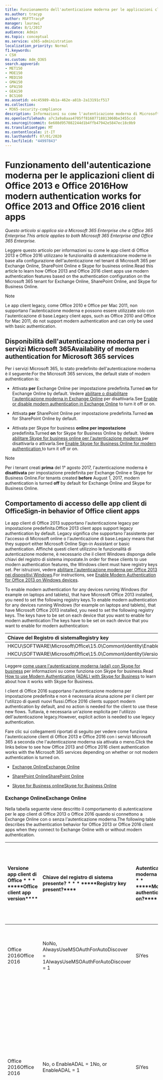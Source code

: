 ```yaml
---
title: Funzionamento dell'autenticazione moderna per le applicazioni client di Office 2013 e Office 2016
ms.author: tracyp
author: MSFTTracyP
manager: laurawi
ms.date: 8/1/2017
audience: Admin
ms.topic: conceptual
ms.service: o365-administration
localization_priority: Normal
f1.keywords:
- CSH
ms.custom: Adm_O365
search.appverid:
- MET150
- MOE150
- MED150
- GMA150
- GPA150
- GEA150
- BCS160
ms.assetid: e4c45989-4b1a-462e-a81b-2a13191cf517
ms.collection:
- M365-security-compliance
description: Informazioni su come l'autenticazione moderna di Microsoft 365 funziona in modo diverso per le app client di Office 2013 e 2016.
ms.openlocfilehash: a7c3a9a8aaa4705ff81607718813060be3455ccd
ms.sourcegitcommit: 6e608d957082244d1b4ffb47942e5847ec18c0b9
ms.translationtype: MT
ms.contentlocale: it-IT
ms.lasthandoff: 07/01/2020
ms.locfileid: "44997843"
---
```

# <a name="how-modern-authentication-works-for-office-2013-and-office-2016-client-apps"></a><span data-ttu-id="d6ee9-103">Funzionamento dell'autenticazione moderna per le applicazioni client di Office 2013 e Office 2016</span><span class="sxs-lookup"><span data-stu-id="d6ee9-103">How modern authentication works for Office 2013 and Office 2016 client apps</span></span>

<span data-ttu-id="d6ee9-104">*Questo articolo si applica sia a Microsoft 365 Enterprise che a Office 365 Enterprise.*</span><span class="sxs-lookup"><span data-stu-id="d6ee9-104">*This article applies to both Microsoft 365 Enterprise and Office 365 Enterprise.*</span></span>

<span data-ttu-id="d6ee9-105">Leggere questo articolo per informazioni su come le app client di Office 2013 e Office 2016 utilizzano le funzionalità di autenticazione moderne in base alla configurazione dell'autenticazione nel tenant di Microsoft 365 per Exchange Online, SharePoint Online e Skype for business online.</span><span class="sxs-lookup"><span data-stu-id="d6ee9-105">Read this article to learn how Office 2013 and Office 2016 client apps use modern authentication features based on the authentication configuration on the Microsoft 365 tenant for Exchange Online, SharePoint Online, and Skype for Business Online.</span></span>

> [!NOTE]
> <span data-ttu-id="d6ee9-106">Le app client legacy, come Office 2010 e Office per Mac 2011, non supportano l'autenticazione moderna e possono essere utilizzate solo con l'autenticazione di base.</span><span class="sxs-lookup"><span data-stu-id="d6ee9-106">Legacy client apps, such as Office 2010 and Office for Mac 2011, do not support modern authentication and can only be used with basic authentication.</span></span>

## <a name="availability-of-modern-authentication-for-microsoft-365-services"></a><span data-ttu-id="d6ee9-107">Disponibilità dell'autenticazione moderna per i servizi Microsoft 365</span><span class="sxs-lookup"><span data-stu-id="d6ee9-107">Availability of modern authentication for Microsoft 365 services</span></span>

<span data-ttu-id="d6ee9-108">Per i servizi Microsoft 365, lo stato predefinito dell'autenticazione moderna è il seguente:</span><span class="sxs-lookup"><span data-stu-id="d6ee9-108">For the Microsoft 365 services, the default state of modern authentication is:</span></span>
  
- <span data-ttu-id="d6ee9-109">Attivata **per** Exchange Online per impostazione predefinita.</span><span class="sxs-lookup"><span data-stu-id="d6ee9-109">Turned **on** for Exchange Online by default.</span></span> <span data-ttu-id="d6ee9-110">Vedere [abilitare o disabilitare l'autenticazione moderna in Exchange Online](https://support.office.com/article/58018196-f918-49cd-8238-56f57f38d662) per disattivarla.</span><span class="sxs-lookup"><span data-stu-id="d6ee9-110">See [Enable or disable modern authentication in Exchange Online](https://support.office.com/article/58018196-f918-49cd-8238-56f57f38d662) to turn it off or on.</span></span> 
    
- <span data-ttu-id="d6ee9-111">Attivata **per** SharePoint Online per impostazione predefinita.</span><span class="sxs-lookup"><span data-stu-id="d6ee9-111">Turned **on** for SharePoint Online by default.</span></span> 
    
- <span data-ttu-id="d6ee9-112">Attivata per Skype for business **online per impostazione** predefinita.</span><span class="sxs-lookup"><span data-stu-id="d6ee9-112">Turned **on** for Skype for Business Online by default.</span></span> <span data-ttu-id="d6ee9-113">Vedere [abilitare Skype for business online per l'autenticazione moderna ](https://social.technet.microsoft.com/wiki/contents/articles/34339.skype-for-business-online-enable-your-tenant-for-modern-authentication.aspx)per disattivarla o attivarla.</span><span class="sxs-lookup"><span data-stu-id="d6ee9-113">See [Enable Skype for Business Online for modern authentication ](https://social.technet.microsoft.com/wiki/contents/articles/34339.skype-for-business-online-enable-your-tenant-for-modern-authentication.aspx)to turn it off or on.</span></span>

> [!NOTE]
> <span data-ttu-id="d6ee9-114">Per i tenant creati **prima** del 1° agosto 2017, l'autenticazione moderna è **disattivata** per impostazione predefinita per Exchange Online e Skype for Business Online.</span><span class="sxs-lookup"><span data-stu-id="d6ee9-114">For tenants created **before** August 1, 2017, modern authentication is turned **off** by default for Exchange Online and Skype for Business Online.</span></span>
    
## <a name="sign-in-behavior-of-office-client-apps"></a><span data-ttu-id="d6ee9-115">Comportamento di accesso delle app client di Office</span><span class="sxs-lookup"><span data-stu-id="d6ee9-115">Sign-in behavior of Office client apps</span></span>

<span data-ttu-id="d6ee9-116">Le app client di Office 2013 supportano l'autenticazione legacy per impostazione predefinita.</span><span class="sxs-lookup"><span data-stu-id="d6ee9-116">Office 2013 client apps support legacy authentication by default.</span></span> <span data-ttu-id="d6ee9-117">Legacy significa che supportano l'assistente per l'accesso di Microsoft online o l'autenticazione di base.</span><span class="sxs-lookup"><span data-stu-id="d6ee9-117">Legacy means that they support either Microsoft Online Sign-in Assistant or basic authentication.</span></span> <span data-ttu-id="d6ee9-118">Affinché questi client utilizzino le funzionalità di autenticazione moderne, è necessario che il client Windows disponga delle chiavi del registro di sistema impostate.</span><span class="sxs-lookup"><span data-stu-id="d6ee9-118">In order for these clients to use modern authentication features, the Windows client must have registry keys set.</span></span> <span data-ttu-id="d6ee9-119">Per istruzioni, vedere [abilitare l'autenticazione moderna per Office 2013 nei dispositivi Windows](https://support.office.com/article/7dc1c01a-090f-4971-9677-f1b192d6c910).</span><span class="sxs-lookup"><span data-stu-id="d6ee9-119">For instructions, see [Enable Modern Authentication for Office 2013 on Windows devices](https://support.office.com/article/7dc1c01a-090f-4971-9677-f1b192d6c910).</span></span>

<span data-ttu-id="d6ee9-120">To enable modern authentication for any devices running Windows (for example on laptops and tablets), that have Microsoft Office 2013 installed, you need to set the following registry keys.</span><span class="sxs-lookup"><span data-stu-id="d6ee9-120">To enable modern authentication for any devices running Windows (for example on laptops and tablets), that have Microsoft Office 2013 installed, you need to set the following registry keys.</span></span> <span data-ttu-id="d6ee9-121">The keys have to be set on each device that you want to enable for modern authentication:</span><span class="sxs-lookup"><span data-stu-id="d6ee9-121">The keys have to be set on each device that you want to enable for modern authentication:</span></span>
  
|<span data-ttu-id="d6ee9-122">**Chiave del Registro di sistema**</span><span class="sxs-lookup"><span data-stu-id="d6ee9-122">**Registry key**</span></span>|<span data-ttu-id="d6ee9-123">**Tipo**</span><span class="sxs-lookup"><span data-stu-id="d6ee9-123">**Type**</span></span>|<span data-ttu-id="d6ee9-124">**Valore**</span><span class="sxs-lookup"><span data-stu-id="d6ee9-124">**Value**</span></span> |
|:-------|:------:|--------:|
|<span data-ttu-id="d6ee9-125">HKCU\SOFTWARE\Microsoft\Office\15.0\Common\Identity\EnableADAL</span><span class="sxs-lookup"><span data-stu-id="d6ee9-125">HKCU\SOFTWARE\Microsoft\Office\15.0\Common\Identity\EnableADAL</span></span>  |<span data-ttu-id="d6ee9-126">REG_DWORD</span><span class="sxs-lookup"><span data-stu-id="d6ee9-126">REG_DWORD</span></span>  |<span data-ttu-id="d6ee9-127">1 </span><span class="sxs-lookup"><span data-stu-id="d6ee9-127">1</span></span>  |
|<span data-ttu-id="d6ee9-128">HKCU\SOFTWARE\Microsoft\Office\15.0\Common\Identity\Version</span><span class="sxs-lookup"><span data-stu-id="d6ee9-128">HKCU\SOFTWARE\Microsoft\Office\15.0\Common\Identity\Version</span></span> |<span data-ttu-id="d6ee9-129">REG_DWORD</span><span class="sxs-lookup"><span data-stu-id="d6ee9-129">REG_DWORD</span></span> |<span data-ttu-id="d6ee9-130">1 </span><span class="sxs-lookup"><span data-stu-id="d6ee9-130">1</span></span> |
  
<span data-ttu-id="d6ee9-131">Leggere [come usare l'autenticazione moderna (adal) con Skype for business](https://go.microsoft.com/fwlink/p/?LinkId=785431) per informazioni su come funziona con Skype for business.</span><span class="sxs-lookup"><span data-stu-id="d6ee9-131">Read [How to use Modern Authentication (ADAL) with Skype for Business](https://go.microsoft.com/fwlink/p/?LinkId=785431) to learn about how it works with Skype for Business.</span></span> 
  
<span data-ttu-id="d6ee9-132">I client di Office 2016 supportano l'autenticazione moderna per impostazione predefinita e non è necessaria alcuna azione per il client per l'utilizzo di questi nuovi flussi.</span><span class="sxs-lookup"><span data-stu-id="d6ee9-132">Office 2016 clients support modern authentication by default, and no action is needed for the client to use these new flows.</span></span> <span data-ttu-id="d6ee9-133">Tuttavia, è necessaria un'azione esplicita per l'utilizzo dell'autenticazione legacy.</span><span class="sxs-lookup"><span data-stu-id="d6ee9-133">However, explicit action is needed to use legacy authentication.</span></span>
  
<span data-ttu-id="d6ee9-134">Fare clic sui collegamenti riportati di seguito per vedere come funziona l'autenticazione client di Office 2013 e Office 2016 con i servizi Microsoft 365 a seconda che l'autenticazione moderna sia attivata o meno.</span><span class="sxs-lookup"><span data-stu-id="d6ee9-134">Click the links below to see how Office 2013 and Office 2016 client authentication works with the Microsoft 365 services depending on whether or not modern authentication is turned on.</span></span>
  
- [<span data-ttu-id="d6ee9-135">Exchange Online</span><span class="sxs-lookup"><span data-stu-id="d6ee9-135">Exchange Online</span></span>](modern-auth-for-office-2013-and-2016.md#BK_EchangeOnline)
    
- [<span data-ttu-id="d6ee9-136">SharePoint Online</span><span class="sxs-lookup"><span data-stu-id="d6ee9-136">SharePoint Online</span></span>](modern-auth-for-office-2013-and-2016.md#BK_SharePointOnline)
    
- [<span data-ttu-id="d6ee9-137">Skype for Business online</span><span class="sxs-lookup"><span data-stu-id="d6ee9-137">Skype for Business Online</span></span>](modern-auth-for-office-2013-and-2016.md#BK_SFBO)
    
<span data-ttu-id="d6ee9-138"><a name="BK_EchangeOnline"> </a></span><span class="sxs-lookup"><span data-stu-id="d6ee9-138"><a name="BK_EchangeOnline"> </a></span></span>
### <a name="exchange-online"></a><span data-ttu-id="d6ee9-139">Exchange Online</span><span class="sxs-lookup"><span data-stu-id="d6ee9-139">Exchange Online</span></span>

<span data-ttu-id="d6ee9-140">Nella tabella seguente viene descritto il comportamento di autenticazione per le app client di Office 2013 o Office 2016 quando si connettono a Exchange Online con o senza l'autenticazione moderna.</span><span class="sxs-lookup"><span data-stu-id="d6ee9-140">The following table describes the authentication behavior for Office 2013 or Office 2016 client apps when they connect to Exchange Online with or without modern authentication.</span></span>
  
|<span data-ttu-id="d6ee9-141">Versione app client di Office \* \* \* \*</span><span class="sxs-lookup"><span data-stu-id="d6ee9-141">\*\*\*\*Office client app version\*\*\*\*</span></span>|<span data-ttu-id="d6ee9-142">Chiave del registro di sistema presente? \* \* \* \*</span><span class="sxs-lookup"><span data-stu-id="d6ee9-142">\*\*\*\*Registry key present?\*\*\*\*</span></span>|<span data-ttu-id="d6ee9-143">Autenticazione moderna in? \* \* \* \*</span><span class="sxs-lookup"><span data-stu-id="d6ee9-143">\*\*\*\*Modern authentication on?\*\*\*\*</span></span>|<span data-ttu-id="d6ee9-144">Comportamento di autenticazione con autenticazione moderna attivata per il tenant (impostazione predefinita) \* \* \* \*</span><span class="sxs-lookup"><span data-stu-id="d6ee9-144">\*\*\*\*Authentication behavior with modern authentication turned on for the tenant (default)\*\*\*\*</span></span>|<span data-ttu-id="d6ee9-145">Comportamento di autenticazione con l'autenticazione moderna disattivata per il tenant \* \* \* \*</span><span class="sxs-lookup"><span data-stu-id="d6ee9-145">\*\*\*\*Authentication behavior with modern authentication turned off for the tenant\*\*\*\*</span></span>|
|:-----|:-----|:-----|:-----|:-----|
|<span data-ttu-id="d6ee9-146">Office 2016</span><span class="sxs-lookup"><span data-stu-id="d6ee9-146">Office 2016</span></span>  <br/> |<span data-ttu-id="d6ee9-147">No</span><span class="sxs-lookup"><span data-stu-id="d6ee9-147">No,</span></span> <br> <span data-ttu-id="d6ee9-148">AlwaysUseMSOAuthForAutoDiscover = 1</span><span class="sxs-lookup"><span data-stu-id="d6ee9-148">AlwaysUseMSOAuthForAutoDiscover = 1</span></span> <br/> |<span data-ttu-id="d6ee9-149">Sì</span><span class="sxs-lookup"><span data-stu-id="d6ee9-149">Yes</span></span>  <br/> |<span data-ttu-id="d6ee9-150">Impone l'autenticazione moderna in Outlook 2010, 2013 o 2016</span><span class="sxs-lookup"><span data-stu-id="d6ee9-150">Forces modern authentication on Outlook 2010, 2013 or 2016</span></span> <br/> [<span data-ttu-id="d6ee9-151">Altre informazioni</span><span class="sxs-lookup"><span data-stu-id="d6ee9-151">More info</span></span>](https://support.microsoft.com/help/3126599/outlook-prompts-for-password-when-modern-authentication-is-enabled)|<span data-ttu-id="d6ee9-152">Impone l'autenticazione moderna all'interno del client Outlook.</span><span class="sxs-lookup"><span data-stu-id="d6ee9-152">Forces modern authentication within the Outlook client.</span></span><br/> |
|<span data-ttu-id="d6ee9-153">Office 2016</span><span class="sxs-lookup"><span data-stu-id="d6ee9-153">Office 2016</span></span>  <br/> |<span data-ttu-id="d6ee9-154">No, o EnableADAL = 1</span><span class="sxs-lookup"><span data-stu-id="d6ee9-154">No, or EnableADAL = 1</span></span>  <br/> |<span data-ttu-id="d6ee9-155">Sì</span><span class="sxs-lookup"><span data-stu-id="d6ee9-155">Yes</span></span>  <br/> |<span data-ttu-id="d6ee9-156">L'autenticazione moderna viene tentata per prima.</span><span class="sxs-lookup"><span data-stu-id="d6ee9-156">Modern authentication is attempted first.</span></span> <span data-ttu-id="d6ee9-157">Se il server rifiuta una connessione di autenticazione moderna, viene utilizzata l'autenticazione di base.</span><span class="sxs-lookup"><span data-stu-id="d6ee9-157">If the server refuses a modern authentication connection, then basic authentication is used.</span></span> <span data-ttu-id="d6ee9-158">Il server rifiuta l'autenticazione moderna quando il tenant non è abilitato.</span><span class="sxs-lookup"><span data-stu-id="d6ee9-158">Server refuses modern authentication when the tenant is not enabled.</span></span>  <br/> |<span data-ttu-id="d6ee9-159">L'autenticazione moderna viene tentata per prima.</span><span class="sxs-lookup"><span data-stu-id="d6ee9-159">Modern authentication is attempted first.</span></span> <span data-ttu-id="d6ee9-160">Se il server rifiuta una connessione di autenticazione moderna, viene utilizzata l'autenticazione di base.</span><span class="sxs-lookup"><span data-stu-id="d6ee9-160">If the server refuses a modern authentication connection, then basic authentication is used.</span></span> <span data-ttu-id="d6ee9-161">Il server rifiuta l'autenticazione moderna quando il tenant non è abilitato.</span><span class="sxs-lookup"><span data-stu-id="d6ee9-161">Server refuses modern authentication when the tenant is not enabled.</span></span>  <br/> |
|<span data-ttu-id="d6ee9-162">Office 2016</span><span class="sxs-lookup"><span data-stu-id="d6ee9-162">Office 2016</span></span>  <br/> |<span data-ttu-id="d6ee9-163">Sì, EnableADAL = 1</span><span class="sxs-lookup"><span data-stu-id="d6ee9-163">Yes, EnableADAL = 1</span></span>  <br/> |<span data-ttu-id="d6ee9-164">Sì</span><span class="sxs-lookup"><span data-stu-id="d6ee9-164">Yes</span></span>  <br/> |<span data-ttu-id="d6ee9-165">L'autenticazione moderna viene tentata per prima.</span><span class="sxs-lookup"><span data-stu-id="d6ee9-165">Modern authentication is attempted first.</span></span> <span data-ttu-id="d6ee9-166">Se il server rifiuta una connessione di autenticazione moderna, viene utilizzata l'autenticazione di base.</span><span class="sxs-lookup"><span data-stu-id="d6ee9-166">If the server refuses a modern authentication connection, then basic authentication is used.</span></span> <span data-ttu-id="d6ee9-167">Il server rifiuta l'autenticazione moderna quando il tenant non è abilitato.</span><span class="sxs-lookup"><span data-stu-id="d6ee9-167">Server refuses modern authentication when the tenant is not enabled.</span></span>  <br/> |<span data-ttu-id="d6ee9-168">L'autenticazione moderna viene tentata per prima.</span><span class="sxs-lookup"><span data-stu-id="d6ee9-168">Modern authentication is attempted first.</span></span> <span data-ttu-id="d6ee9-169">Se il server rifiuta una connessione di autenticazione moderna, viene utilizzata l'autenticazione di base.</span><span class="sxs-lookup"><span data-stu-id="d6ee9-169">If the server refuses a modern authentication connection, then basic authentication is used.</span></span> <span data-ttu-id="d6ee9-170">Il server rifiuta l'autenticazione moderna quando il tenant non è abilitato.</span><span class="sxs-lookup"><span data-stu-id="d6ee9-170">Server refuses modern authentication when the tenant is not enabled.</span></span>  <br/> |
|<span data-ttu-id="d6ee9-171">Office 2016</span><span class="sxs-lookup"><span data-stu-id="d6ee9-171">Office 2016</span></span>  <br/> |<span data-ttu-id="d6ee9-172">Sì, EnableADAL = 0</span><span class="sxs-lookup"><span data-stu-id="d6ee9-172">Yes, EnableADAL=0</span></span>  <br/> |<span data-ttu-id="d6ee9-173">No</span><span class="sxs-lookup"><span data-stu-id="d6ee9-173">No</span></span>  <br/> |<span data-ttu-id="d6ee9-174">Autenticazione di base</span><span class="sxs-lookup"><span data-stu-id="d6ee9-174">Basic authentication</span></span>  <br/> |<span data-ttu-id="d6ee9-175">Autenticazione di base</span><span class="sxs-lookup"><span data-stu-id="d6ee9-175">Basic authentication</span></span>  <br/> |
|<span data-ttu-id="d6ee9-176">Office 2013</span><span class="sxs-lookup"><span data-stu-id="d6ee9-176">Office 2013</span></span>  <br/> |<span data-ttu-id="d6ee9-177">No</span><span class="sxs-lookup"><span data-stu-id="d6ee9-177">No</span></span>  <br/> |<span data-ttu-id="d6ee9-178">No</span><span class="sxs-lookup"><span data-stu-id="d6ee9-178">No</span></span>  <br/> |<span data-ttu-id="d6ee9-179">Autenticazione di base</span><span class="sxs-lookup"><span data-stu-id="d6ee9-179">Basic authentication</span></span>  <br/> |<span data-ttu-id="d6ee9-180">Autenticazione di base</span><span class="sxs-lookup"><span data-stu-id="d6ee9-180">Basic authentication</span></span>  <br/> |
|<span data-ttu-id="d6ee9-181">Office 2013</span><span class="sxs-lookup"><span data-stu-id="d6ee9-181">Office 2013</span></span>  <br/> |<span data-ttu-id="d6ee9-182">Sì, EnableADAL = 1</span><span class="sxs-lookup"><span data-stu-id="d6ee9-182">Yes, EnableADAL = 1</span></span>  <br/> |<span data-ttu-id="d6ee9-183">Sì</span><span class="sxs-lookup"><span data-stu-id="d6ee9-183">Yes</span></span>  <br/> |<span data-ttu-id="d6ee9-184">L'autenticazione moderna viene tentata per prima.</span><span class="sxs-lookup"><span data-stu-id="d6ee9-184">Modern authentication is attempted first.</span></span> <span data-ttu-id="d6ee9-185">Se il server rifiuta una connessione di autenticazione moderna, viene utilizzata l'autenticazione di base.</span><span class="sxs-lookup"><span data-stu-id="d6ee9-185">If the server refuses a modern authentication connection, then basic authentication is used.</span></span> <span data-ttu-id="d6ee9-186">Il server rifiuta l'autenticazione moderna quando il tenant non è abilitato.</span><span class="sxs-lookup"><span data-stu-id="d6ee9-186">Server refuses modern authentication when the tenant is not enabled.</span></span>  <br/> |<span data-ttu-id="d6ee9-187">L'autenticazione moderna viene tentata per prima.</span><span class="sxs-lookup"><span data-stu-id="d6ee9-187">Modern authentication is attempted first.</span></span> <span data-ttu-id="d6ee9-188">Se il server rifiuta una connessione di autenticazione moderna, viene utilizzata l'autenticazione di base.</span><span class="sxs-lookup"><span data-stu-id="d6ee9-188">If the server refuses a modern authentication connection, then basic authentication is used.</span></span> <span data-ttu-id="d6ee9-189">Il server rifiuta l'autenticazione moderna quando il tenant non è abilitato.</span><span class="sxs-lookup"><span data-stu-id="d6ee9-189">Server refuses modern authentication when the tenant is not enabled.</span></span>  <br/> |
   
<span data-ttu-id="d6ee9-190"><a name="BK_SharePointOnline"> </a></span><span class="sxs-lookup"><span data-stu-id="d6ee9-190"><a name="BK_SharePointOnline"> </a></span></span>
### <a name="sharepoint-online"></a><span data-ttu-id="d6ee9-191">SharePoint Online</span><span class="sxs-lookup"><span data-stu-id="d6ee9-191">SharePoint Online</span></span>

<span data-ttu-id="d6ee9-192">Nella tabella seguente viene descritto il comportamento di autenticazione per le app client di Office 2013 o Office 2016 quando si connettono a SharePoint Online con o senza l'autenticazione moderna.</span><span class="sxs-lookup"><span data-stu-id="d6ee9-192">The following table describes the authentication behavior for Office 2013 or Office 2016 client apps when they connect to SharePoint Online with or without modern authentication.</span></span>
  
|<span data-ttu-id="d6ee9-193">Versione app client di Office \* \* \* \*</span><span class="sxs-lookup"><span data-stu-id="d6ee9-193">\*\*\*\*Office client app version\*\*\*\*</span></span>|<span data-ttu-id="d6ee9-194">Chiave del registro di sistema presente? \* \* \* \*</span><span class="sxs-lookup"><span data-stu-id="d6ee9-194">\*\*\*\*Registry key present?\*\*\*\*</span></span>|<span data-ttu-id="d6ee9-195">Autenticazione moderna in? \* \* \* \*</span><span class="sxs-lookup"><span data-stu-id="d6ee9-195">\*\*\*\*Modern authentication on?\*\*\*\*</span></span>|<span data-ttu-id="d6ee9-196">Comportamento di autenticazione con autenticazione moderna attivata per il tenant (impostazione predefinita) \* \* \* \*</span><span class="sxs-lookup"><span data-stu-id="d6ee9-196">\*\*\*\*Authentication behavior with modern authentication turned on for the tenant (default)\*\*\*\*</span></span>|<span data-ttu-id="d6ee9-197">Comportamento di autenticazione con l'autenticazione moderna disattivata per il tenant \* \* \* \*</span><span class="sxs-lookup"><span data-stu-id="d6ee9-197">\*\*\*\*Authentication behavior with modern authentication turned off for the tenant\*\*\*\*</span></span>|
|:-----|:-----|:-----|:-----|:-----|
|<span data-ttu-id="d6ee9-198">Office 2016</span><span class="sxs-lookup"><span data-stu-id="d6ee9-198">Office 2016</span></span>  <br/> |<span data-ttu-id="d6ee9-199">No, o EnableADAL = 1</span><span class="sxs-lookup"><span data-stu-id="d6ee9-199">No, or EnableADAL = 1</span></span>  <br/> |<span data-ttu-id="d6ee9-200">Sì</span><span class="sxs-lookup"><span data-stu-id="d6ee9-200">Yes</span></span>  <br/> |<span data-ttu-id="d6ee9-201">Solo autenticazione moderna.</span><span class="sxs-lookup"><span data-stu-id="d6ee9-201">Modern authentication only.</span></span>  <br/> |<span data-ttu-id="d6ee9-202">Errore di connessione.</span><span class="sxs-lookup"><span data-stu-id="d6ee9-202">Failure to connect.</span></span>  <br/> |
|<span data-ttu-id="d6ee9-203">Office 2016</span><span class="sxs-lookup"><span data-stu-id="d6ee9-203">Office 2016</span></span>  <br/> |<span data-ttu-id="d6ee9-204">Sì, EnableADAL = 1</span><span class="sxs-lookup"><span data-stu-id="d6ee9-204">Yes, EnableADAL = 1</span></span>  <br/> |<span data-ttu-id="d6ee9-205">Sì</span><span class="sxs-lookup"><span data-stu-id="d6ee9-205">Yes</span></span>  <br/> |<span data-ttu-id="d6ee9-206">Solo autenticazione moderna.</span><span class="sxs-lookup"><span data-stu-id="d6ee9-206">Modern authentication only.</span></span>  <br/> |<span data-ttu-id="d6ee9-207">Errore di connessione.</span><span class="sxs-lookup"><span data-stu-id="d6ee9-207">Failure to connect.</span></span>  <br/> |
|<span data-ttu-id="d6ee9-208">Office 2016</span><span class="sxs-lookup"><span data-stu-id="d6ee9-208">Office 2016</span></span>  <br/> |<span data-ttu-id="d6ee9-209">Sì, EnableADAL = 0</span><span class="sxs-lookup"><span data-stu-id="d6ee9-209">Yes, EnableADAL = 0</span></span>  <br/> |<span data-ttu-id="d6ee9-210">No</span><span class="sxs-lookup"><span data-stu-id="d6ee9-210">No</span></span>  <br/> |<span data-ttu-id="d6ee9-211">Solo assistente per l'accesso di Microsoft online.</span><span class="sxs-lookup"><span data-stu-id="d6ee9-211">Microsoft Online Sign-in Assistant only.</span></span>  <br/> |<span data-ttu-id="d6ee9-212">Solo assistente per l'accesso di Microsoft online.</span><span class="sxs-lookup"><span data-stu-id="d6ee9-212">Microsoft Online Sign-in Assistant only.</span></span>  <br/> |
|<span data-ttu-id="d6ee9-213">Office 2013</span><span class="sxs-lookup"><span data-stu-id="d6ee9-213">Office 2013</span></span>  <br/> |<span data-ttu-id="d6ee9-214">No</span><span class="sxs-lookup"><span data-stu-id="d6ee9-214">No</span></span>  <br/> |<span data-ttu-id="d6ee9-215">No</span><span class="sxs-lookup"><span data-stu-id="d6ee9-215">No</span></span>  <br/> |<span data-ttu-id="d6ee9-216">Solo assistente per l'accesso di Microsoft online.</span><span class="sxs-lookup"><span data-stu-id="d6ee9-216">Microsoft Online Sign-in Assistant only.</span></span>  <br/> |<span data-ttu-id="d6ee9-217">Solo assistente per l'accesso di Microsoft online.</span><span class="sxs-lookup"><span data-stu-id="d6ee9-217">Microsoft Online Sign-in Assistant only.</span></span>  <br/> |
|<span data-ttu-id="d6ee9-218">Office 2013</span><span class="sxs-lookup"><span data-stu-id="d6ee9-218">Office 2013</span></span>  <br/> |<span data-ttu-id="d6ee9-219">Sì, EnableADAL = 1</span><span class="sxs-lookup"><span data-stu-id="d6ee9-219">Yes, EnableADAL = 1</span></span>  <br/> |<span data-ttu-id="d6ee9-220">Sì</span><span class="sxs-lookup"><span data-stu-id="d6ee9-220">Yes</span></span>  <br/> |<span data-ttu-id="d6ee9-221">Solo autenticazione moderna.</span><span class="sxs-lookup"><span data-stu-id="d6ee9-221">Modern authentication only.</span></span>  <br/> |<span data-ttu-id="d6ee9-222">Errore di connessione.</span><span class="sxs-lookup"><span data-stu-id="d6ee9-222">Failure to connect.</span></span>  <br/> |
   
### <a name="skype-for-business-online"></a><span data-ttu-id="d6ee9-223">Skype for Business Online</span><span class="sxs-lookup"><span data-stu-id="d6ee9-223">Skype for Business Online</span></span>
<span data-ttu-id="d6ee9-224"><a name="BK_SFBO"> </a></span><span class="sxs-lookup"><span data-stu-id="d6ee9-224"><a name="BK_SFBO"> </a></span></span>

<span data-ttu-id="d6ee9-225">Nella tabella seguente viene descritto il comportamento di autenticazione per le app client di Office 2013 o Office 2016 quando si connettono a Skype for business online con o senza l'autenticazione moderna.</span><span class="sxs-lookup"><span data-stu-id="d6ee9-225">The following table describes the authentication behavior for Office 2013 or Office 2016 client apps when they connect to Skype for Business Online with or without modern authentication.</span></span>
  
|<span data-ttu-id="d6ee9-226">Versione app client di Office \* \* \* \*</span><span class="sxs-lookup"><span data-stu-id="d6ee9-226">\*\*\*\*Office client app version\*\*\*\*</span></span>|<span data-ttu-id="d6ee9-227">Chiave del registro di sistema presente? \* \* \* \*</span><span class="sxs-lookup"><span data-stu-id="d6ee9-227">\*\*\*\*Registry key present?\*\*\*\*</span></span>|<span data-ttu-id="d6ee9-228">Autenticazione moderna in? \* \* \* \*</span><span class="sxs-lookup"><span data-stu-id="d6ee9-228">\*\*\*\*Modern authentication on?\*\*\*\*</span></span>|<span data-ttu-id="d6ee9-229">Comportamento di autenticazione con autenticazione moderna attivata per il tenant \* \* \* \*</span><span class="sxs-lookup"><span data-stu-id="d6ee9-229">\*\*\*\*Authentication behavior with modern authentication turned on for the tenant\*\*\*\*</span></span>|<span data-ttu-id="d6ee9-230">Comportamento di autenticazione con l'autenticazione moderna disattivata per il tenant (impostazione predefinita) \* \* \* \*</span><span class="sxs-lookup"><span data-stu-id="d6ee9-230">\*\*\*\*Authentication behavior with modern authentication turned off for the tenant (default)\*\*\*\*</span></span>|
|:-----|:-----|:-----|:-----|:-----|
|<span data-ttu-id="d6ee9-231">Office 2016</span><span class="sxs-lookup"><span data-stu-id="d6ee9-231">Office 2016</span></span>  <br/> |<span data-ttu-id="d6ee9-232">No, o EnableADAL = 1</span><span class="sxs-lookup"><span data-stu-id="d6ee9-232">No, or EnableADAL = 1</span></span>  <br/> |<span data-ttu-id="d6ee9-233">Sì</span><span class="sxs-lookup"><span data-stu-id="d6ee9-233">Yes</span></span>  <br/> |<span data-ttu-id="d6ee9-234">L'autenticazione moderna viene tentata per prima.</span><span class="sxs-lookup"><span data-stu-id="d6ee9-234">Modern authentication is attempted first.</span></span> <span data-ttu-id="d6ee9-235">Se il server rifiuta una connessione di autenticazione moderna, viene utilizzato l'assistente per l'accesso di Microsoft online.</span><span class="sxs-lookup"><span data-stu-id="d6ee9-235">If the server refuses a modern authentication connection, then Microsoft Online Sign-in Assistant is used.</span></span> <span data-ttu-id="d6ee9-236">Server rifiuta l'autenticazione moderna quando i tenant di Skype for business online non sono abilitati.</span><span class="sxs-lookup"><span data-stu-id="d6ee9-236">Server refuses modern authentication when Skype for Business Online tenants are not enabled.</span></span>  <br/> |<span data-ttu-id="d6ee9-237">L'autenticazione moderna viene tentata per prima.</span><span class="sxs-lookup"><span data-stu-id="d6ee9-237">Modern authentication is attempted first.</span></span> <span data-ttu-id="d6ee9-238">Se il server rifiuta una connessione di autenticazione moderna, viene utilizzato l'assistente per l'accesso di Microsoft online.</span><span class="sxs-lookup"><span data-stu-id="d6ee9-238">If the server refuses a modern authentication connection, then Microsoft Online Sign-in Assistant is used.</span></span> <span data-ttu-id="d6ee9-239">Server rifiuta l'autenticazione moderna quando i tenant di Skype for business online non sono abilitati.</span><span class="sxs-lookup"><span data-stu-id="d6ee9-239">Server refuses modern authentication when Skype for Business Online tenants are not enabled.</span></span>  <br/> |
|<span data-ttu-id="d6ee9-240">Office 2016</span><span class="sxs-lookup"><span data-stu-id="d6ee9-240">Office 2016</span></span>  <br/> |<span data-ttu-id="d6ee9-241">Sì, EnableADAL = 1</span><span class="sxs-lookup"><span data-stu-id="d6ee9-241">Yes, EnableADAL = 1</span></span>  <br/> |<span data-ttu-id="d6ee9-242">Sì</span><span class="sxs-lookup"><span data-stu-id="d6ee9-242">Yes</span></span>  <br/> |<span data-ttu-id="d6ee9-243">L'autenticazione moderna viene tentata per prima.</span><span class="sxs-lookup"><span data-stu-id="d6ee9-243">Modern authentication is attempted first.</span></span> <span data-ttu-id="d6ee9-244">Se il server rifiuta una connessione di autenticazione moderna, viene utilizzato l'assistente per l'accesso di Microsoft online.</span><span class="sxs-lookup"><span data-stu-id="d6ee9-244">If the server refuses a modern authentication connection, then Microsoft Online Sign-in Assistant is used.</span></span> <span data-ttu-id="d6ee9-245">Server rifiuta l'autenticazione moderna quando i tenant di Skype for business online non sono abilitati.</span><span class="sxs-lookup"><span data-stu-id="d6ee9-245">Server refuses modern authentication when Skype for Business Online tenants are not enabled.</span></span>  <br/> |<span data-ttu-id="d6ee9-246">L'autenticazione moderna viene tentata per prima.</span><span class="sxs-lookup"><span data-stu-id="d6ee9-246">Modern authentication is attempted first.</span></span> <span data-ttu-id="d6ee9-247">Se il server rifiuta una connessione di autenticazione moderna, viene utilizzato l'assistente per l'accesso di Microsoft online.</span><span class="sxs-lookup"><span data-stu-id="d6ee9-247">If the server refuses a modern authentication connection, then Microsoft Online Sign-in Assistant is used.</span></span> <span data-ttu-id="d6ee9-248">Server rifiuta l'autenticazione moderna quando i tenant di Skype for business online non sono abilitati.</span><span class="sxs-lookup"><span data-stu-id="d6ee9-248">Server refuses modern authentication when Skype for Business Online tenants are not enabled.</span></span>  <br/> |
|<span data-ttu-id="d6ee9-249">Office 2016</span><span class="sxs-lookup"><span data-stu-id="d6ee9-249">Office 2016</span></span>  <br/> |<span data-ttu-id="d6ee9-250">Sì, EnableADAL = 0</span><span class="sxs-lookup"><span data-stu-id="d6ee9-250">Yes, EnableADAL = 0</span></span>  <br/> |<span data-ttu-id="d6ee9-251">No</span><span class="sxs-lookup"><span data-stu-id="d6ee9-251">No</span></span>  <br/> |<span data-ttu-id="d6ee9-252">Solo assistente per l'accesso di Microsoft online.</span><span class="sxs-lookup"><span data-stu-id="d6ee9-252">Microsoft Online Sign-in Assistant only.</span></span>  <br/> |<span data-ttu-id="d6ee9-253">Solo assistente per l'accesso di Microsoft online.</span><span class="sxs-lookup"><span data-stu-id="d6ee9-253">Microsoft Online Sign-in Assistant only.</span></span>  <br/> |
|<span data-ttu-id="d6ee9-254">Office 2013</span><span class="sxs-lookup"><span data-stu-id="d6ee9-254">Office 2013</span></span>  <br/> |<span data-ttu-id="d6ee9-255">No</span><span class="sxs-lookup"><span data-stu-id="d6ee9-255">No</span></span>  <br/> |<span data-ttu-id="d6ee9-256">No</span><span class="sxs-lookup"><span data-stu-id="d6ee9-256">No</span></span>  <br/> |<span data-ttu-id="d6ee9-257">Solo assistente per l'accesso di Microsoft online.</span><span class="sxs-lookup"><span data-stu-id="d6ee9-257">Microsoft Online Sign-in Assistant only.</span></span>  <br/> |<span data-ttu-id="d6ee9-258">Solo assistente per l'accesso di Microsoft online.</span><span class="sxs-lookup"><span data-stu-id="d6ee9-258">Microsoft Online Sign-in Assistant only.</span></span>  <br/> |
|<span data-ttu-id="d6ee9-259">Office 2013</span><span class="sxs-lookup"><span data-stu-id="d6ee9-259">Office 2013</span></span>  <br/> |<span data-ttu-id="d6ee9-260">Sì, EnableADAL = 1</span><span class="sxs-lookup"><span data-stu-id="d6ee9-260">Yes, EnableADAL = 1</span></span>  <br/> |<span data-ttu-id="d6ee9-261">Sì</span><span class="sxs-lookup"><span data-stu-id="d6ee9-261">Yes</span></span>  <br/> |<span data-ttu-id="d6ee9-262">L'autenticazione moderna viene tentata per prima.</span><span class="sxs-lookup"><span data-stu-id="d6ee9-262">Modern authentication is attempted first.</span></span> <span data-ttu-id="d6ee9-263">Se il server rifiuta una connessione di autenticazione moderna, viene utilizzato l'assistente per l'accesso di Microsoft online.</span><span class="sxs-lookup"><span data-stu-id="d6ee9-263">If the server refuses a modern authentication connection, then Microsoft Online Sign-in Assistant is used.</span></span> <span data-ttu-id="d6ee9-264">Server rifiuta l'autenticazione moderna quando i tenant di Skype for business online non sono abilitati.</span><span class="sxs-lookup"><span data-stu-id="d6ee9-264">Server refuses modern authentication when Skype for Business Online tenants are not enabled.</span></span>  <br/> |<span data-ttu-id="d6ee9-265">Solo assistente per l'accesso di Microsoft online.</span><span class="sxs-lookup"><span data-stu-id="d6ee9-265">Microsoft Online Sign-in Assistant only.</span></span>  <br/> |
   
## <a name="see-also"></a><span data-ttu-id="d6ee9-266">Vedere anche</span><span class="sxs-lookup"><span data-stu-id="d6ee9-266">See also</span></span>

[<span data-ttu-id="d6ee9-267">Abilitare l'autenticazione moderna per Office 2013 nei dispositivi Windows</span><span class="sxs-lookup"><span data-stu-id="d6ee9-267">Enable Modern Authentication for Office 2013 on Windows devices</span></span>](https://docs.microsoft.com/microsoft-365/admin/security-and-compliance/enable-modern-authentication)

[<span data-ttu-id="d6ee9-268">Autenticazione a più fattori per Microsoft 365</span><span class="sxs-lookup"><span data-stu-id="d6ee9-268">Multi-factor authentication for Microsoft 365</span></span>](https://docs.microsoft.com/microsoft-365/admin/security-and-compliance/multi-factor-authentication-microsoft-365)

[<span data-ttu-id="d6ee9-269">Accedere a Microsoft 365 con l'autenticazione a più fattori</span><span class="sxs-lookup"><span data-stu-id="d6ee9-269">Sign in to Microsoft 365 with multi-factor authentication</span></span>](https://support.microsoft.com/office/sign-in-to-microsoft-365-with-multi-factor-authentication-2b856342-170a-438e-9a4f-3c092394d3cb)

[<span data-ttu-id="d6ee9-270">Panoramica di Microsoft 365 Enterprise</span><span class="sxs-lookup"><span data-stu-id="d6ee9-270">Microsoft 365 Enterprise overview</span></span>](https://docs.microsoft.com/microsoft-365/enterprise/microsoft-365-overview)
